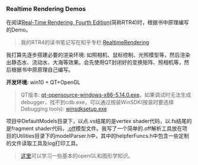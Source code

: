 ### Realtime Rendering Demos

在阅读[Real-Time Rendering, Fourth Edition](https://book.douban.com/subject/30296179/)(简称RTR4)时，根据书中原理编写的Demo。

> 我的RTR4的读书笔记写在知乎专栏:[RealtimeRendering](https://zhuanlan.zhihu.com/RealtimeRendering4th)

我打算先逐步搭建必要的渲染环境: 如照相机、鼠标控制、光照模型等，然后渲染出静态水、流动水、大海等效果。会先使用QT封闭好的变换矩阵、照相机等，然后根据书中原原理自己编写。

**开发环境:** 
win10 + QT+OpenGL

> QT版本: [qt-opensource-windows-x86-5.14.0.exe](http://mirror.bit.edu.cn/qtproject/archive/qt/5.14/5.14.0/qt-opensource-windows-x86-5.14.0.exe)。如果调试时无法生成debugger，找不到cdb.exe，可以通过按装WinSDK(按装时要选择Debugging tools): [winsdksetup.exe](https://download.microsoft.com/download/4/2/2/42245968-6A79-4DA7-A5FB-08C0AD0AE661/windowssdk/winsdksetup.exe)

项目中DefaultModels目录下，以点.vs结尾的是vertex shader代码，以.fs结尾的是fragment shader代码，[.off](https://shape.cs.princeton.edu/benchmark/documentation/off_format.html)模型文件。我写了一个简单的.off解析工具放在项目的Utilities目录下的modelParser.h中，其中的helpferFuncs.h中包含一些定制的文件读取工具及log打印工具。
> [这里](https://learnopengl.com/)可以学习一些基本的openGL和图形学知识。
